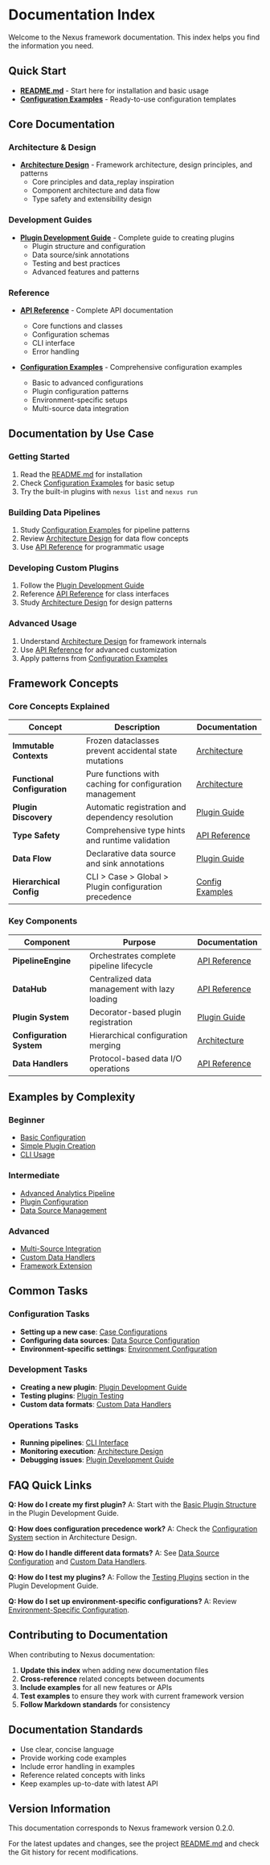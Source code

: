 # Documentation Index

Welcome to the Nexus framework documentation. This index helps you find the information you need.

## Quick Start

- **[README.md](../README.md)** - Start here for installation and basic usage
- **[Configuration Examples](configuration-examples.md)** - Ready-to-use configuration templates

## Core Documentation

### Architecture & Design

- **[Architecture Design](architecture.md)** - Framework architecture, design principles, and patterns
  - Core principles and data_replay inspiration
  - Component architecture and data flow
  - Type safety and extensibility design

### Development Guides

- **[Plugin Development Guide](plugin-development.md)** - Complete guide to creating plugins
  - Plugin structure and configuration
  - Data source/sink annotations
  - Testing and best practices
  - Advanced features and patterns

### Reference

- **[API Reference](api-reference.md)** - Complete API documentation
  - Core functions and classes
  - Configuration schemas
  - CLI interface
  - Error handling

- **[Configuration Examples](configuration-examples.md)** - Comprehensive configuration examples
  - Basic to advanced configurations
  - Plugin configuration patterns
  - Environment-specific setups
  - Multi-source data integration

## Documentation by Use Case

### Getting Started
1. Read the [README.md](../README.md) for installation
2. Check [Configuration Examples](configuration-examples.md) for basic setup
3. Try the built-in plugins with `nexus list` and `nexus run`

### Building Data Pipelines
1. Study [Configuration Examples](configuration-examples.md) for pipeline patterns
2. Review [Architecture Design](architecture.md) for data flow concepts
3. Use [API Reference](api-reference.md) for programmatic usage

### Developing Custom Plugins
1. Follow the [Plugin Development Guide](plugin-development.md)
2. Reference [API Reference](api-reference.md) for class interfaces
3. Study [Architecture Design](architecture.md) for design patterns

### Advanced Usage
1. Understand [Architecture Design](architecture.md) for framework internals
2. Use [API Reference](api-reference.md) for advanced customization
3. Apply patterns from [Configuration Examples](configuration-examples.md)

## Framework Concepts

### Core Concepts Explained

| Concept | Description | Documentation |
|---------|-------------|---------------|
| **Immutable Contexts** | Frozen dataclasses prevent accidental state mutations | [Architecture](architecture.md#context-system) |
| **Functional Configuration** | Pure functions with caching for configuration management | [Architecture](architecture.md#configuration-system) |
| **Plugin Discovery** | Automatic registration and dependency resolution | [Plugin Guide](plugin-development.md#plugin-registration) |
| **Type Safety** | Comprehensive type hints and runtime validation | [API Reference](api-reference.md#type-annotations) |
| **Data Flow** | Declarative data source and sink annotations | [Plugin Guide](plugin-development.md#configuration-system) |
| **Hierarchical Config** | CLI > Case > Global > Plugin configuration precedence | [Config Examples](configuration-examples.md#basic-configuration) |

### Key Components

| Component | Purpose | Documentation |
|-----------|---------|---------------|
| **PipelineEngine** | Orchestrates complete pipeline lifecycle | [API Reference](api-reference.md#pipelineengine) |
| **DataHub** | Centralized data management with lazy loading | [API Reference](api-reference.md#datahub) |
| **Plugin System** | Decorator-based plugin registration | [Plugin Guide](plugin-development.md#quick-start) |
| **Configuration System** | Hierarchical configuration merging | [Architecture](architecture.md#configuration-system) |
| **Data Handlers** | Protocol-based data I/O operations | [API Reference](api-reference.md#data-handlers) |

## Examples by Complexity

### Beginner
- [Basic Configuration](configuration-examples.md#basic-configuration)
- [Simple Plugin Creation](plugin-development.md#basic-plugin-structure)
- [CLI Usage](../README.md#basic-usage)

### Intermediate
- [Advanced Analytics Pipeline](configuration-examples.md#advanced-analytics-case)
- [Plugin Configuration](plugin-development.md#configuration-system)
- [Data Source Management](configuration-examples.md#data-source-configuration)

### Advanced
- [Multi-Source Integration](configuration-examples.md#multi-source-data-integration)
- [Custom Data Handlers](plugin-development.md#custom-data-handlers)
- [Framework Extension](architecture.md#extensibility)

## Common Tasks

### Configuration Tasks
- **Setting up a new case**: [Case Configurations](configuration-examples.md#case-configurations)
- **Configuring data sources**: [Data Source Configuration](configuration-examples.md#data-source-configuration)
- **Environment-specific settings**: [Environment Configuration](configuration-examples.md#environment-specific-configuration)

### Development Tasks
- **Creating a new plugin**: [Plugin Development Guide](plugin-development.md#quick-start)
- **Testing plugins**: [Plugin Testing](plugin-development.md#testing-plugins)
- **Custom data formats**: [Custom Data Handlers](plugin-development.md#custom-data-handlers)

### Operations Tasks
- **Running pipelines**: [CLI Interface](api-reference.md#cli-interface)
- **Monitoring execution**: [Architecture Design](architecture.md#error-handling)
- **Debugging issues**: [Plugin Development Guide](plugin-development.md#troubleshooting)

## FAQ Quick Links

**Q: How do I create my first plugin?**
A: Start with the [Basic Plugin Structure](plugin-development.md#basic-plugin-structure) in the Plugin Development Guide.

**Q: How does configuration precedence work?**
A: Check the [Configuration System](architecture.md#configuration-system) section in Architecture Design.

**Q: How do I handle different data formats?**
A: See [Data Source Configuration](configuration-examples.md#file-based-data-sources) and [Custom Data Handlers](plugin-development.md#custom-data-handlers).

**Q: How do I test my plugins?**
A: Follow the [Testing Plugins](plugin-development.md#testing-plugins) section in the Plugin Development Guide.

**Q: How do I set up environment-specific configurations?**
A: Review [Environment-Specific Configuration](configuration-examples.md#environment-specific-configuration).

## Contributing to Documentation

When contributing to Nexus documentation:

1. **Update this index** when adding new documentation files
2. **Cross-reference** related concepts between documents
3. **Include examples** for all new features or APIs
4. **Test examples** to ensure they work with current framework version
5. **Follow Markdown standards** for consistency

## Documentation Standards

- Use clear, concise language
- Provide working code examples
- Include error handling in examples
- Reference related concepts with links
- Keep examples up-to-date with latest API

## Version Information

This documentation corresponds to Nexus framework version 0.2.0.

For the latest updates and changes, see the project [README.md](../README.md) and check the Git history for recent modifications.